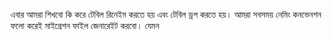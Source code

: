 এবার আমরা শিখবো কি করে টেবিল রিনেইম করতে হয় এবং টেবিল ড্রপ করতে হয়। আমরা সবসময় নেমিং কনভেনশন ফলো করেই মাইগ্রেশন ফাইল জেনারেইট করবো। যেমন
